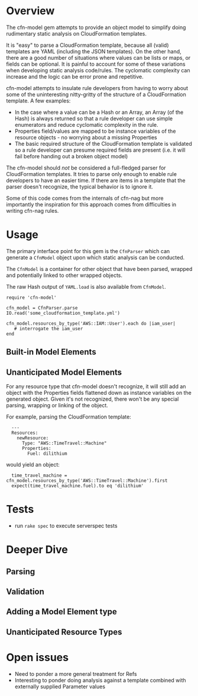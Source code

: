 # Overview

The cfn-model gem attempts to provide an object model to simplify doing rudimentary static analysis on CloudFormation 
templates.

It is "easy" to parse a CloudFormation template, because all (valid) templates are YAML (including the JSON templates).
On the other hand, there are a good number of situations where values can be lists or maps, or fields can be optional.
It is painful to account for some of these variations when developing static analysis code/rules.  The cyclomatic
complexity can increase and the logic can be error prone and repetitive.

cfn-model attempts to insulate rule developers from having to worry about some of the uninteresting nitty-gritty of the
structure of a CloudFormation template.  A few examples:
 
* In the case where a value can be a Hash or an Array, an Array (of the Hash) is always returned so that a rule developer can use simple enumerators and reduce cyclomatic complexity in the rule.
* Properties field/values are mapped to be instance variables of the resource objects - no worrying about a missing Properties
* The basic required structure of the CloudFormation template is validated so a rule developer can presume required fields are present (i.e. it will fail before handing out a broken object model)

The cfn-model should *not* be considered a full-fledged parser for CloudFormation templates.  It tries to parse
only enough to enable rule developers to have an easier time.  If there are items in a template that the parser
doesn't recognize, the typical behavior is to ignore it.

Some of this code comes from the internals of cfn-nag but more importantly the inspiration for this approach comes 
from difficulties in writing cfn-nag rules.

# Usage

The primary interface point for this gem is the `CfnParser` which can generate a `CfnModel` object
upon which static analysis can be conducted.

The `CfnModel` is a container for other object that have been parsed, wrapped and potentially linked to
other wrapped objects.

The raw Hash output of `YAML.load` is also available from `CfnModel`.

    require 'cfn-model'
        
    cfn_model = CfnParser.parse IO.read('some_cloudformation_template.yml')
    
    cfn_model.resources_by_type('AWS::IAM::User').each do |iam_user|
       # interrogate the iam_user
    end  
    
## Built-in Model Elements
    
## Unanticipated Model Elements

For any resource type that cfn-model doesn't recognize, it will still add an object with the Properties fields flattened
down as instance variables on the generated object.  Given it's not recognized, there won't be any special parsing, wrapping
or linking of the object.

For example, parsing the CloudFormation template:

      ---
      Resources:
        newResource:
          Type: "AWS::TimeTravel::Machine"
          Properties:
            Fuel: dilithium

would yield an object: 

      time_travel_machine = cfn_model.resources_by_type('AWS::TimeTravel::Machine').first
      expect(time_travel_machine.fuel).to eq 'dilithium'
      
# Tests

- run `rake spec` to execute serverspec tests

# Deeper Dive

## Parsing

## Validation

## Adding a Model Element type    

## Unanticipated Resource Types

# Open issues

* Need to ponder a more general treatment for Refs 
* Interesting to ponder doing analysis against a template combined with externally supplied Parameter values
